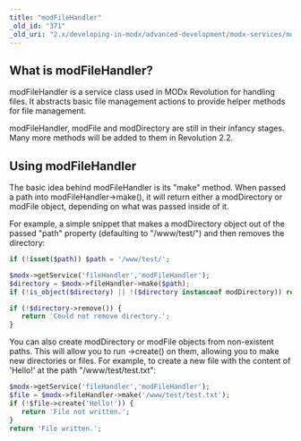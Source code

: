 ```yaml
---
title: "modFileHandler"
_old_id: "371"
_old_uri: "2.x/developing-in-modx/advanced-development/modx-services/modfilehandler"
---
```


## What is modFileHandler?

modFileHandler is a service class used in MODx Revolution for handling files. It abstracts basic file management actions to provide helper methods for file management.

modFileHandler, modFile and modDirectory are still in their infancy stages. Many more methods will be added to them in Revolution 2.2.

## Using modFileHandler

The basic idea behind modFileHandler is its "make" method. When passed a path into modFileHandler->make(), it will return either a modDirectory or modFile object, depending on what was passed inside of it.

For example, a simple snippet that makes a modDirectory object out of the passed "path" property (defaulting to "/www/test/") and then removes the directory:

``` php 
if (!isset($path)) $path = '/www/test/';

$modx->getService('fileHandler','modFileHandler');
$directory = $modx->fileHandler->make($path);
if (!is_object($directory) || !($directory instanceof modDirectory)) return 'Not a directory!';

if (!$directory->remove()) {
   return 'Could not remove directory.';
}
```

You can also create modDirectory or modFile objects from non-existent paths. This will allow you to run ->create() on them, allowing you to make new directories or files. For example, to create a new file with the content of 'Hello!' at the path "/www/test/test.txt":

``` php 
$modx->getService('fileHandler','modFileHandler');
$file = $modx->fileHandler->make('/www/test/test.txt');
if (!$file->create('Hello!')) {
   return 'File not written.';
}
return 'File written.';
```